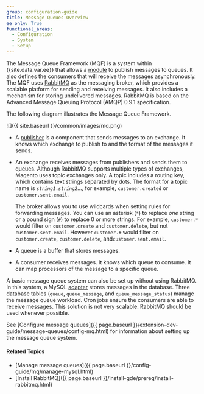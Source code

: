 ```yaml
---
group: configuration-guide
title: Message Queues Overview
ee_only: True
functional_areas:
  - Configuration
  - System
  - Setup
---
```


The Message Queue Framework (MQF) is a system within {{site.data.var.ee}} that allows a [module](https://glossary.magento.com/module) to publish messages to queues. It also defines the consumers that will receive the messages asynchronously. The MQF uses [RabbitMQ](http://www.rabbitmq.com) as the messaging broker, which provides a scalable platform for sending and receiving messages. It also includes a mechanism for storing undelivered messages. RabbitMQ is based on the Advanced Message Queuing Protocol (AMQP) 0.9.1 specification.

The following diagram illustrates the Message Queue Framework.

![]({{ site.baseurl }}/common/images/mq.png)

* A [publisher](https://glossary.magento.com/publisher-subscriber-pattern) is a component that sends messages to an exchange. It knows which exchange to publish to and the format of the messages it sends.

* An exchange receives messages from publishers and sends them to queues. Although RabbitMQ supports multiple types of exchanges, Magento uses topic exchanges only. A topic includes a routing key, which contains text strings separated by dots. The format for a topic name is <code><i>string1</i>.<i>string2</i></code>..., for example, `customer.created` or `customer.sent.email`.

	The broker allows you to use wildcards when setting rules for forwarding messages.  You can use an asterisk (`*`) to replace _one_ string or a pound sign (`#`) to replace 0 or more strings. For example, `customer.*` would filter on `customer.create` and `customer.delete`, but not `customer.sent.email`. However `customer.#` would filter on `customer.create`,  `customer.delete`, and`customer.sent.email`.

* A queue is a buffer that stores messages.

* A consumer receives messages. It knows which queue to consume. It can map processors of the message to a specific queue.

A basic message queue system can also be set up without using RabbitMQ. In this system, a MySQL [adapter](https://glossary.magento.com/adapter) stores messages in the database. Three database tables (`queue`, `queue_message`, and `queue_message_status`) manage the message queue workload. Cron jobs ensure the consumers are able to receive messages. This solution is not very scalable. RabbitMQ should be used whenever possible.

See [Configure message queues]({{ page.baseurl }}/extension-dev-guide/message-queues/config-mq.html) for information about setting up the message queue system.

#### Related Topics

*	[Manage message queues]({{ page.baseurl }}/config-guide/mq/manage-mysql.html)
*	[Install RabbitMQ]({{ page.baseurl }}/install-gde/prereq/install-rabbitmq.html)
